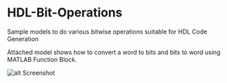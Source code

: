 # HDL-Bit-Operations
Sample models to do various bitwise operations suitable for HDL Code Generation

Attached model shows how to convert a word to bits and bits to word using MATLAB Function Block.

![alt Screenshot](HDL-Bit-Operations/word2bits_bits2word.JPG)
